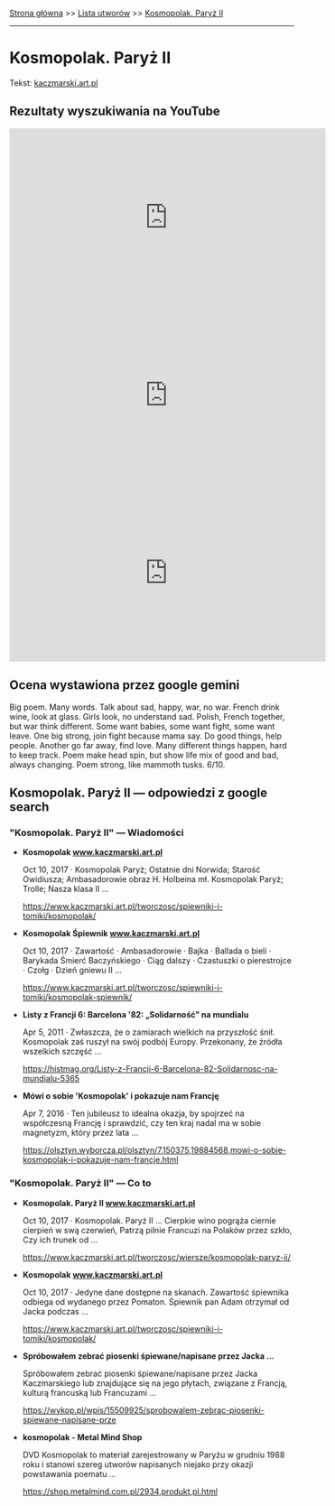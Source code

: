 [Strona główna](../index.md) >> [Lista utworów](../list.md) >> [Kosmopolak. Paryż II](220.md)

---

# Kosmopolak. Paryż II

Tekst: [kaczmarski.art.pl](https://www.kaczmarski.art.pl/tworczosc/wiersze/kosmopolak-paryz-ii/)

## Rezultaty wyszukiwania na YouTube

<iframe width="560" height="315" src="https://www.youtube.com/embed/3jSDjyjgyqI?si=IdontcarewhotheIRSsendsImnotpayingtaxes" title="YouTube video player" frameborder="0" allow="accelerometer; autoplay; clipboard-write; encrypted-media; gyroscope; picture-in-picture; web-share" referrerpolicy="strict-origin-when-cross-origin" allowfullscreen></iframe>

<iframe width="560" height="315" src="https://www.youtube.com/embed/kmxrnkGu5Q4?si=IdontcarewhotheIRSsendsImnotpayingtaxes" title="YouTube video player" frameborder="0" allow="accelerometer; autoplay; clipboard-write; encrypted-media; gyroscope; picture-in-picture; web-share" referrerpolicy="strict-origin-when-cross-origin" allowfullscreen></iframe>

<iframe width="560" height="315" src="https://www.youtube.com/embed/OlXrKnKRbYk?si=IdontcarewhotheIRSsendsImnotpayingtaxes" title="YouTube video player" frameborder="0" allow="accelerometer; autoplay; clipboard-write; encrypted-media; gyroscope; picture-in-picture; web-share" referrerpolicy="strict-origin-when-cross-origin" allowfullscreen></iframe>

## Ocena wystawiona przez google gemini

Big poem. Many words. Talk about sad, happy, war, no war. French drink wine, look at glass. Girls look, no understand sad. Polish, French together, but war think different. Some want babies, some want fight, some want leave. One big strong, join fight because mama say. Do good things, help people. Another go far away, find love. Many different things happen, hard to keep track. Poem make head spin, but show life mix of good and bad, always changing. Poem strong, like mammoth tusks. 6/10.


## Kosmopolak. Paryż II — odpowiedzi z google search

### "Kosmopolak. Paryż II" — Wiadomości

- **Kosmopolak www.kaczmarski.art.pl**

    Oct 10, 2017  ·  Kosmopolak Paryż; Ostatnie dni Norwida; Starość Owidiusza; Ambasadorowie obraz H. Holbeina mł. Kosmopolak Paryż; Trolle; Nasza klasa II ... 

   <https://www.kaczmarski.art.pl/tworczosc/spiewniki-i-tomiki/kosmopolak/>
- **Kosmopolak Śpiewnik www.kaczmarski.art.pl**

    Oct 10, 2017  ·  Zawartość · Ambasadorowie · Bajka · Ballada o bieli · Barykada Śmierć Baczyńskiego · Ciąg dalszy · Czastuszki o pierestrojce · Czołg · Dzień gniewu II ... 

   <https://www.kaczmarski.art.pl/tworczosc/spiewniki-i-tomiki/kosmopolak-spiewnik/>
- **Listy z Francji 6: Barcelona '82: „Solidarność” na mundialu**

    Apr 5, 2011  ·  Zwłaszcza, że o zamiarach wielkich na przyszłość śnił. Kosmopolak zaś ruszył na swój podbój Europy. Przekonany, że źródła wszelkich szczęść ... 

   <https://histmag.org/Listy-z-Francji-6-Barcelona-82-Solidarnosc-na-mundialu-5365>
- **Mówi o sobie 'Kosmopolak' i pokazuje nam Francję**

    Apr 7, 2016  ·  Ten jubileusz to idealna okazja, by spojrzeć na współczesną Francję i sprawdzić, czy ten kraj nadal ma w sobie magnetyzm, który przez lata ... 

   <https://olsztyn.wyborcza.pl/olsztyn/7,150375,19884568,mowi-o-sobie-kosmopolak-i-pokazuje-nam-francje.html>

### "Kosmopolak. Paryż II" — Co to

- **Kosmopolak. Paryż II www.kaczmarski.art.pl**

    Oct 10, 2017  ·  Kosmopolak. Paryż II ... Cierpkie wino pogrąża ciernie cierpień w swą czerwień, Patrzą pilnie Francuzi na Polaków przez szkło, Czy ich trunek od ... 

   <https://www.kaczmarski.art.pl/tworczosc/wiersze/kosmopolak-paryz-ii/>
- **Kosmopolak www.kaczmarski.art.pl**

    Oct 10, 2017  ·  Jedyne dane dostępne na skanach. Zawartość śpiewnika odbiega od wydanego przez Pomaton. Śpiewnik pan Adam otrzymał od Jacka podczas ... 

   <https://www.kaczmarski.art.pl/tworczosc/spiewniki-i-tomiki/kosmopolak/>
- **Spróbowałem zebrać piosenki śpiewane/napisane przez Jacka ...**

    Spróbowałem zebrać piosenki śpiewane/napisane przez Jacka Kaczmarskiego lub znajdujące się na jego płytach, związane z Francją, kulturą francuską lub Francuzami ... 

   <https://wykop.pl/wpis/15509925/sprobowalem-zebrac-piosenki-spiewane-napisane-prze>
- **kosmopolak - Metal Mind Shop**

    DVD Kosmopolak to materiał zarejestrowany w Paryżu w grudniu 1988 roku i stanowi szereg utworów napisanych niejako przy okazji powstawania poematu ... 

   <https://shop.metalmind.com.pl/2934,produkt,pl.html>

